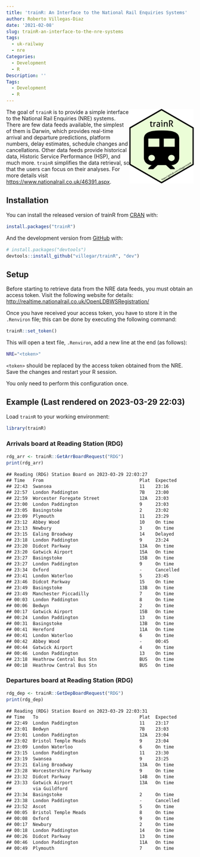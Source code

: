```yaml
---
title: 'trainR: An Interface to the National Rail Enquiries Systems'
author: Roberto Villegas-Diaz
date: '2021-02-08'
slug: trainR-an-interface-to-the-nre-systems
tags:
  - uk-railway
  - nre
Categories:
  - Development
  - R
Description: ''
Tags:
  - Development
  - R
---
```


<img src="https://raw.githubusercontent.com/villegar/trainR/main/inst/images/logo.png" alt="logo" align="right" height=200px/>

The goal of `trainR` is to provide a simple interface to the 
National Rail Enquiries (NRE) systems. There are few data feeds 
available, the simplest of them is Darwin, which provides real-time 
arrival and departure predictions, platform numbers, delay estimates, 
schedule changes and cancellations. Other data feeds provide historical 
data, Historic Service Performance (HSP), and much more. `trainR` 
simplifies the data retrieval, so that the users can focus on their 
analyses. For more details visit 
https://www.nationalrail.co.uk/46391.aspx.

## Installation

You can install the released version of trainR from [CRAN](https://CRAN.R-project.org) with:

``` r
install.packages("trainR")
```

And the development version from [GitHub](https://github.com/) with:

``` r
# install.packages("devtools")
devtools::install_github("villegar/trainR", "dev")
```

## Setup
Before starting to retrieve data from the NRE data feeds, you must obtain an access token. 
Visit the following website for details: http://realtime.nationalrail.co.uk/OpenLDBWSRegistration/

Once you have received your access token, you have to store it in the `.Renviron` file; this can be 
done by executing the following command:


```r
trainR::set_token()
```

This will open a text file, `.Renviron`, add a new line at the end (as follows):

```bash
NRE="<token>"
```

`<token>` should be replaced by the access token obtained from the NRE. Save the changes and restart 
your R session.

You only need to perform this configuration once.

## Example (Last rendered on 2023-03-29 22:03)

Load `trainR` to your working environment:

```r
library(trainR)
```

### Arrivals board at Reading Station (RDG)


```r
rdg_arr <- trainR::GetArrBoardRequest("RDG")
print(rdg_arr)
```

```
## Reading (RDG) Station Board on 2023-03-29 22:03:27
## Time   From                                    Plat  Expected
## 22:43  Swansea                                 11    23:16
## 22:57  London Paddington                       7B    23:00
## 22:59  Worcester Foregate Street               12A   23:03
## 23:00  London Paddington                       9     23:03
## 23:05  Basingstoke                             2     23:02
## 23:09  Plymouth                                11    23:29
## 23:12  Abbey Wood                              10    On time
## 23:13  Newbury                                 3     On time
## 23:15  Ealing Broadway                         14    Delayed
## 23:18  London Paddington                       9     23:24
## 23:20  Didcot Parkway                          13A   On time
## 23:20  Gatwick Airport                         15A   On time
## 23:27  Basingstoke                             15B   On time
## 23:27  London Paddington                       9     On time
## 23:34  Oxford                                  -     Cancelled
## 23:41  London Waterloo                         5     23:45
## 23:46  Didcot Parkway                          15    On time
## 23:49  Basingstoke                             13B   On time
## 23:49  Manchester Piccadilly                   7     On time
## 00:03  London Paddington                       8     On time
## 00:06  Bedwyn                                  2     On time
## 00:17  Gatwick Airport                         15B   On time
## 00:24  London Paddington                       13    On time
## 00:31  Basingstoke                             13B   On time
## 00:41  Hereford                                11A   On time
## 00:41  London Waterloo                         6     On time
## 00:42  Abbey Wood                              -     00:45
## 00:44  Gatwick Airport                         4     On time
## 00:46  London Paddington                       13    On time
## 23:18  Heathrow Central Bus Stn                BUS   On time
## 00:18  Heathrow Central Bus Stn                BUS   On time
```

### Departures board at Reading Station (RDG)


```r
rdg_dep <- trainR::GetDepBoardRequest("RDG")
print(rdg_dep)
```

```
## Reading (RDG) Station Board on 2023-03-29 22:03:31
## Time   To                                      Plat  Expected
## 22:49  London Paddington                       11    23:17
## 23:01  Bedwyn                                  7B    23:03
## 23:01  London Paddington                       12A   23:04
## 23:02  Bristol Temple Meads                    9     23:04
## 23:09  London Waterloo                         6     On time
## 23:15  London Paddington                       11    23:30
## 23:19  Swansea                                 9     23:25
## 23:21  Ealing Broadway                         13A   On time
## 23:28  Worcestershire Parkway                  9     On time
## 23:32  Didcot Parkway                          14B   On time
## 23:33  Gatwick Airport                         13A   On time
##        via Guildford                           
## 23:34  Basingstoke                             2     On time
## 23:38  London Paddington                       -     Cancelled
## 23:52  Ascot                                   5     On time
## 00:05  Bristol Temple Meads                    8     On time
## 00:08  Oxford                                  9     On time
## 00:17  Newbury                                 2     On time
## 00:18  London Paddington                       14    On time
## 00:26  Didcot Parkway                          13    On time
## 00:46  London Paddington                       11A   On time
## 00:49  Plymouth                                7     On time
```
